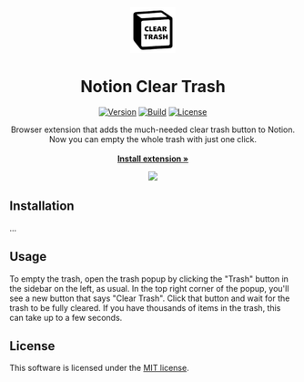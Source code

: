 <p align="center">
    <img src="src/images/icon_128.png" width="80">
</p>

<h1 align="center">Notion Clear Trash</h1>

<div align="center">

[![Version](https://img.shields.io/badge/version-v1.0.0-blue)](https://example.com)
[![Build](https://img.shields.io/badge/build-passing-neon)](https://github.com/niklashenning/notion-clear-trash)
[![License](https://img.shields.io/badge/license-MIT-green)](LICENSE)

</div>

<p align="center">
Browser extension that adds the much-needed clear trash button to Notion.
<br>
Now you can empty the whole trash with just one click.
<br>
<br>
<a href="https://example.com"><strong>Install extension »</strong></a>
</p>

<p align="center">
    <img src="https://github.com/user-attachments/assets/15182752-e1e0-45d0-ae35-4c844e4a747c" width="650px"/>
</p>


## Installation
...


## Usage
To empty the trash, open the trash popup by clicking the "Trash" button in the sidebar on the left, as usual.
In the top right corner of the popup, you'll see a new button that says "Clear Trash".
Click that button and wait for the trash to be fully cleared. If you have thousands of items in the trash, this can take up to a few seconds.


## License
This software is licensed under the [MIT license](LICENSE).